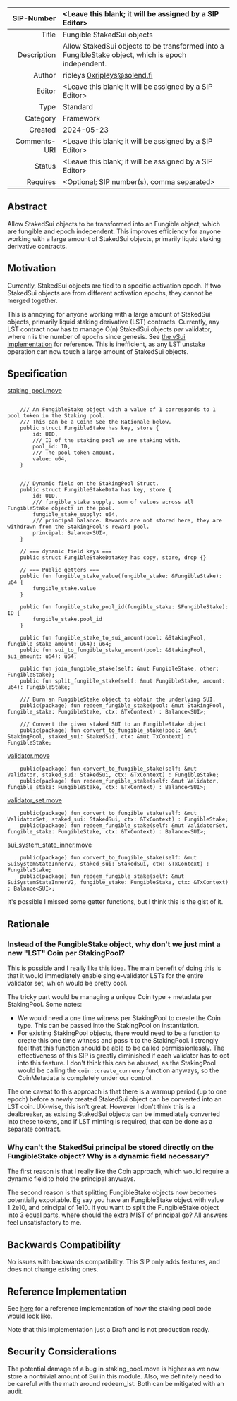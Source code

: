 | SIP-Number          | <Leave this blank; it will be assigned by a SIP Editor> |
| ---:                | :--- |
| Title               | Fungible StakedSui objects |
| Description         | Allow StakedSui objects to be transformed into a FungibleStake object, which is epoch independent. |
| Author              | ripleys <0xripleys@solend.fi> |
| Editor              | <Leave this blank; it will be assigned by a SIP Editor> |
| Type                | Standard |
| Category            | Framework |
| Created             | 2024-05-23 |
| Comments-URI        | <Leave this blank; it will be assigned by a SIP Editor> |
| Status              | <Leave this blank; it will be assigned by a SIP Editor> |
| Requires            | <Optional; SIP number(s), comma separated> |

## Abstract

Allow StakedSui objects to be transformed into an Fungible object, which are fungible and epoch independent. This improves efficiency for anyone working with a large amount of StakedSui objects, primarily liquid staking derivative contracts.

## Motivation

Currently, StakedSui objects are tied to a specific activation epoch. If two StakedSui objects are from different activation epochs, they cannot be merged together. 

This is annoying for anyone working with a large amount of StakedSui objects, primarily liquid staking derivative (LST) contracts. Currently, any LST contract now has to manage O(n) StakedSui objects _per_ validator, where n is the number of epochs since genesis. See [the vSui implementation](https://github.com/Sui-Volo/volo-liquid-staking-contracts/blob/main/liquid_staking/sources/validator_set.move#L45) for reference. This is inefficient, as any LST unstake operation can now touch a large amount of StakedSui objects.

## Specification

[staking_pool.move](https://github.com/MystenLabs/sui/blob/main/crates/sui-framework/packages/sui-system/sources/staking_pool.move)

```move

    /// An FungibleStake object with a value of 1 corresponds to 1 pool token in the Staking pool.
    /// This can be a Coin! See the Rationale below.
    public struct FungibleStake has key, store {
        id: UID,
        /// ID of the staking pool we are staking with.
        pool_id: ID,
        /// The pool token amount.
        value: u64,
    }


    /// Dynamic field on the StakingPool Struct.
    public struct FungibleStakeData has key, store {
        id: UID,
        /// fungible_stake supply. sum of values across all FungibleStake objects in the pool.
        fungible_stake_supply: u64,
        /// principal balance. Rewards are not stored here, they are withdrawn from the StakingPool's reward pool.
        principal: Balance<SUI>,
    }

    // === dynamic field keys ===
    public struct FungibleStakeDataKey has copy, store, drop {}

    // === Public getters ===
    public fun fungible_stake_value(fungible_stake: &FungibleStake): u64 {
        fungible_stake.value
    }

    public fun fungible_stake_pool_id(fungible_stake: &FungibleStake): ID {
        fungible_stake.pool_id
    }

    public fun fungible_stake_to_sui_amount(pool: &StakingPool, fungible_stake_amount: u64): u64;
    public fun sui_to_fungible_stake_amount(pool: &StakingPool, sui_amount: u64): u64;

    public fun join_fungible_stake(self: &mut FungibleStake, other: FungibleStake);
    public fun split_fungible_stake(self: &mut FungibleStake, amount: u64): FungibleStake;

    /// Burn an FungibleStake object to obtain the underlying SUI.
    public(package) fun redeem_fungible_stake(pool: &mut StakingPool, fungible_stake: FungibleStake, ctx: &TxContext) : Balance<SUI>;

    /// Convert the given staked SUI to an FungibleStake object
    public(package) fun convert_to_fungible_stake(pool: &mut StakingPool, staked_sui: StakedSui, ctx: &mut TxContext) : FungibleStake;

```

[validator.move](https://github.com/MystenLabs/sui/blob/main/crates/sui-framework/packages/sui-system/sources/validator.move)

```move
    public(package) fun convert_to_fungible_stake(self: &mut Validator, staked_sui: StakedSui, ctx: &TxContext) : FungibleStake;
    public(package) fun redeem_fungible_stake(self: &mut Validator, fungible_stake: FungibleStake, ctx: &TxContext) : Balance<SUI>;
```

[validator_set.move](https://github.com/MystenLabs/sui/blob/main/crates/sui-framework/packages/sui-system/sources/validator_set.move)

```move
    public(package) fun convert_to_fungible_stake(self: &mut ValidatorSet, staked_sui: StakedSui, ctx: &TxContext) : FungibleStake;
    public(package) fun redeem_fungible_stake(self: &mut ValidatorSet, fungible_stake: FungibleStake, ctx: &TxContext) : Balance<SUI>;
```

[sui_system_state_inner.move](https://github.com/MystenLabs/sui/blob/main/crates/sui-framework/packages/sui-system/sources/sui_system_state_inner.move)

```move
    public(package) fun convert_to_fungible_stake(self: &mut SuiSystemStateInnerV2, staked_sui: StakedSui, ctx: &TxContext) : FungibleStake;
    public(package) fun redeem_fungible_stake(self: &mut SuiSystemStateInnerV2, fungible_stake: FungibleStake, ctx: &TxContext) : Balance<SUI>;
```

It's possible I missed some getter functions, but I think this is the gist of it.

## Rationale

### Instead of the FungibleStake object, why don't we just mint a new "LST" Coin per StakingPool?

This is possible and I really like this idea. The main benefit of doing this is that it would immediately enable single-validator LSTs for the entire validator set, which would be pretty cool.

The tricky part would be managing a unique Coin type + metadata per StakingPool. Some notes:
- We would need a one time witness per StakingPool to create the Coin type. This can be passed into the StakingPool on instantiation.
- For existing StakingPool objects, there would need to be a function to create this one time witness and pass it to the StakingPool. I strongly feel that this function should be able to be called permissionlessly. The effectiveness of this SIP is greatly diminished if each validator has to opt into this feature. I don't think this can be abused, as the StakingPool would be calling the `coin::create_currency` function anyways, so the CoinMetadata is completely under our control.

The one caveat to this approach is that there is a warmup period (up to one epoch) before a newly created StakedSui object can be converted into an LST coin. UX-wise, this isn't great. However I don't think this is a dealbreaker, as existing StakedSui objects can be immediately converted into these tokens, and if LST minting is required, that can be done as a separate contract.

### Why can't the StakedSui principal be stored directly on the FungibleStake object? Why is a dynamic field necessary?

The first reason is that I really like the Coin approach, which would require a dynamic field to hold the principal anyways.

The second reason is that splitting FungibleStake objects now becomes potentially expoitable. Eg say you have an FungibleStake object with value 1.2e10, and principal of 1e10. If you want to split the FungibleStake object into 3 equal parts, where should the extra MIST of principal go? All answers feel unsatisfactory to me.

## Backwards Compatibility

No issues with backwards compatibility. This SIP only adds features, and does not change existing ones.

## Reference Implementation

See [here](https://github.com/0xripleys/sui/pull/1/files) for a reference implementation of how the staking pool code would look like.

Note that this implementation just a Draft and is not production ready. 

## Security Considerations

The potential damage of a bug in staking_pool.move is higher as we now store a nontrivial amount of Sui in this module. Also, we definitely need to be careful with the math around redeem_lst. Both can be mitigated with an audit.
